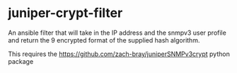 # juniper-crypt-filter
An ansible filter that will take in the IP address and the snmpv3 user profile and return the $9$ encrypted format of the supplied hash algorithm. 

This requires the https://github.com/zach-bray/juniperSNMPv3crypt python package

